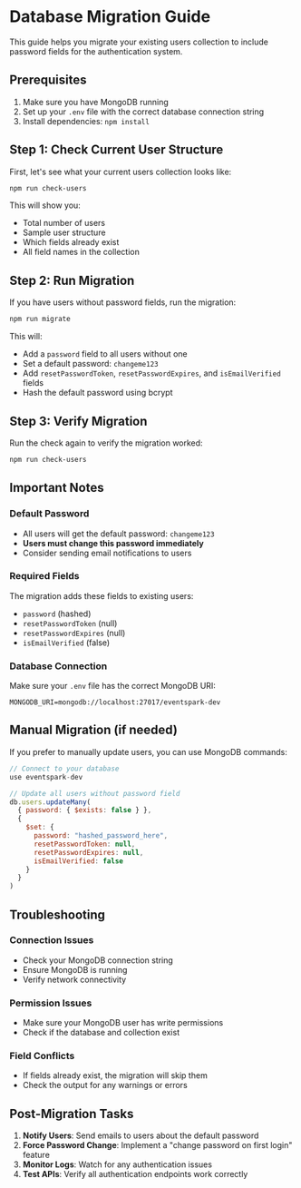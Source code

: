 # Database Migration Guide

This guide helps you migrate your existing users collection to include password fields for the authentication system.

## Prerequisites

1. Make sure you have MongoDB running
2. Set up your `.env` file with the correct database connection string
3. Install dependencies: `npm install`

## Step 1: Check Current User Structure

First, let's see what your current users collection looks like:

```bash
npm run check-users
```

This will show you:

- Total number of users
- Sample user structure
- Which fields already exist
- All field names in the collection

## Step 2: Run Migration

If you have users without password fields, run the migration:

```bash
npm run migrate
```

This will:

- Add a `password` field to all users without one
- Set a default password: `changeme123`
- Add `resetPasswordToken`, `resetPasswordExpires`, and `isEmailVerified` fields
- Hash the default password using bcrypt

## Step 3: Verify Migration

Run the check again to verify the migration worked:

```bash
npm run check-users
```

## Important Notes

### Default Password

- All users will get the default password: `changeme123`
- **Users must change this password immediately**
- Consider sending email notifications to users

### Required Fields

The migration adds these fields to existing users:

- `password` (hashed)
- `resetPasswordToken` (null)
- `resetPasswordExpires` (null)
- `isEmailVerified` (false)

### Database Connection

Make sure your `.env` file has the correct MongoDB URI:

```
MONGODB_URI=mongodb://localhost:27017/eventspark-dev
```

## Manual Migration (if needed)

If you prefer to manually update users, you can use MongoDB commands:

```javascript
// Connect to your database
use eventspark-dev

// Update all users without password field
db.users.updateMany(
  { password: { $exists: false } },
  {
    $set: {
      password: "hashed_password_here",
      resetPasswordToken: null,
      resetPasswordExpires: null,
      isEmailVerified: false
    }
  }
)
```

## Troubleshooting

### Connection Issues

- Check your MongoDB connection string
- Ensure MongoDB is running
- Verify network connectivity

### Permission Issues

- Make sure your MongoDB user has write permissions
- Check if the database and collection exist

### Field Conflicts

- If fields already exist, the migration will skip them
- Check the output for any warnings or errors

## Post-Migration Tasks

1. **Notify Users**: Send emails to users about the default password
2. **Force Password Change**: Implement a "change password on first login" feature
3. **Monitor Logs**: Watch for any authentication issues
4. **Test APIs**: Verify all authentication endpoints work correctly
